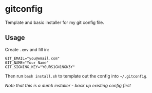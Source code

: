 # gitconfig

Template and basic installer for my git config file.

## Usage

Create `.env` and fill in:

```
GIT_EMAIL="you@email.com"
GIT_NAME="Your Name"
GIT_SIGNING_KEY="Y0URS1GN1NGK3Y"
```

Then run `bash install.sh` to template out the config into `~/.gitconfig`.

*Note that this is a dumb installer - back up existing config first*
